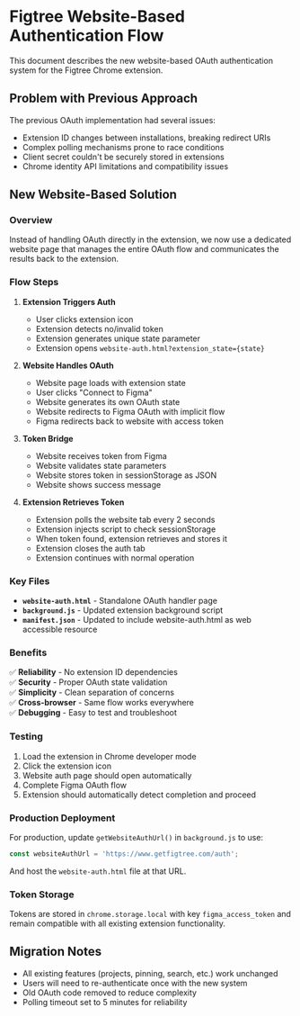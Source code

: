# Figtree Website-Based Authentication Flow

This document describes the new website-based OAuth authentication system for the Figtree Chrome extension.

## Problem with Previous Approach

The previous OAuth implementation had several issues:
- Extension ID changes between installations, breaking redirect URIs
- Complex polling mechanisms prone to race conditions
- Client secret couldn't be securely stored in extensions
- Chrome identity API limitations and compatibility issues

## New Website-Based Solution

### Overview
Instead of handling OAuth directly in the extension, we now use a dedicated website page that manages the entire OAuth flow and communicates the results back to the extension.

### Flow Steps

1. **Extension Triggers Auth**
   - User clicks extension icon
   - Extension detects no/invalid token
   - Extension generates unique state parameter
   - Extension opens `website-auth.html?extension_state={state}`

2. **Website Handles OAuth**
   - Website page loads with extension state
   - User clicks "Connect to Figma"
   - Website generates its own OAuth state
   - Website redirects to Figma OAuth with implicit flow
   - Figma redirects back to website with access token

3. **Token Bridge**
   - Website receives token from Figma
   - Website validates state parameters
   - Website stores token in sessionStorage as JSON
   - Website shows success message

4. **Extension Retrieves Token**
   - Extension polls the website tab every 2 seconds
   - Extension injects script to check sessionStorage
   - When token found, extension retrieves and stores it
   - Extension closes the auth tab
   - Extension continues with normal operation

### Key Files

- **`website-auth.html`** - Standalone OAuth handler page
- **`background.js`** - Updated extension background script
- **`manifest.json`** - Updated to include website-auth.html as web accessible resource

### Benefits

✅ **Reliability** - No extension ID dependencies  
✅ **Security** - Proper OAuth state validation  
✅ **Simplicity** - Clean separation of concerns  
✅ **Cross-browser** - Same flow works everywhere  
✅ **Debugging** - Easy to test and troubleshoot  

### Testing

1. Load the extension in Chrome developer mode
2. Click the extension icon
3. Website auth page should open automatically
4. Complete Figma OAuth flow
5. Extension should automatically detect completion and proceed

### Production Deployment

For production, update `getWebsiteAuthUrl()` in `background.js` to use:
```javascript
const websiteAuthUrl = 'https://www.getfigtree.com/auth';
```

And host the `website-auth.html` file at that URL.

### Token Storage

Tokens are stored in `chrome.storage.local` with key `figma_access_token` and remain compatible with all existing extension functionality.

## Migration Notes

- All existing features (projects, pinning, search, etc.) work unchanged
- Users will need to re-authenticate once with the new system
- Old OAuth code removed to reduce complexity
- Polling timeout set to 5 minutes for reliability